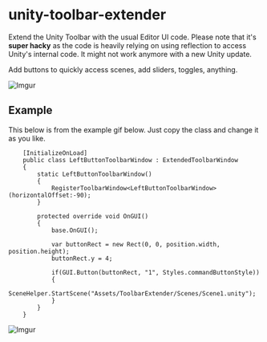 # unity-toolbar-extender

Extend the Unity Toolbar with the usual Editor UI code. Please note that it's **super hacky** as the code is heavily relying on using reflection to access Unity's internal code. It might not work anymore with a new Unity update.

Add buttons to quickly access scenes, add sliders, toggles, anything. 

![Imgur](https://i.imgur.com/abmO3VB.png)

## Example
This below is from the example gif below. Just copy the class and change it as you like.
```
	[InitializeOnLoad]
	public class LeftButtonToolbarWindow : ExtendedToolbarWindow
	{
		static LeftButtonToolbarWindow()
		{
			RegisterToolbarWindow<LeftButtonToolbarWindow>(horizontalOffset:-90);
		}

		protected override void OnGUI()
		{
			base.OnGUI();

			var buttonRect = new Rect(0, 0, position.width, position.height);
			buttonRect.y = 4;

			if(GUI.Button(buttonRect, "1", Styles.commandButtonStyle))
			{
				SceneHelper.StartScene("Assets/ToolbarExtender/Scenes/Scene1.unity");
			}
		}
	}
```


![Imgur](https://i.imgur.com/4adMePz.gif)
